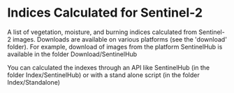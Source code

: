 # Indices Calculated for Sentinel-2
A list of vegetation, moisture, and burning indices calculated from Sentinel-2 images.
Downloads are available on various platforms (see the 'download' folder).
For example, download of images from the platform SentinelHub is available in the folder Download/SentinelHub

You can calculated the indexes through an API like SentinelHub (in the folder Index/SentinelHub) or with a stand alone script (in the folder Index/Standalone)
